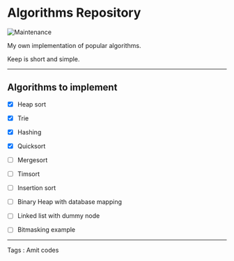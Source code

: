 # Algorithms Repository

![Maintenance](https://img.shields.io/badge/Maintained%3F-yes-green.svg)

My own implementation of popular algorithms.

Keep is short and simple.

----------

## Algorithms to implement

- [x] Heap sort

- [x] Trie

- [x] Hashing

- [x] Quicksort

- [ ] Mergesort

- [ ] Timsort

- [ ] Insertion sort

- [ ] Binary Heap with database mapping

- [ ] Linked list with dummy node

- [ ] Bitmasking example


<!-- - [x] Keylogger for keyboard -->

----------


Tags : Amit codes
